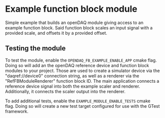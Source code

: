 # Example function block module

Simple example that builds an openDAQ module giving access to an example function block. Said function block scales an input signal with a provided scale, and offsets it by a provided offset.

## Testing the module

To test the module, enable the `OPENDAQ_FB_EXAMPLE_ENABLE_APP` cmake flag. Doing so will add an the openDAQ reference device and function block modules to your project. Those are used to create a simulator device via the "daqref://device0" connection string, as well as a renderer via the "RefFBModuleRenderer" function block ID. The main application connects a reference device signal into both the example scaler and renderer. Additionally, it connects the scaler output into the renderer.

To add additional tests, enable the `EXAMPLE_MODULE_ENABLE_TESTS` cmake flag. Doing so will create a new test target configured for use with the GTest framework.